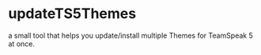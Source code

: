 # updateTS5Themes
a small tool that helps you update/install multiple Themes for TeamSpeak 5 at once.
